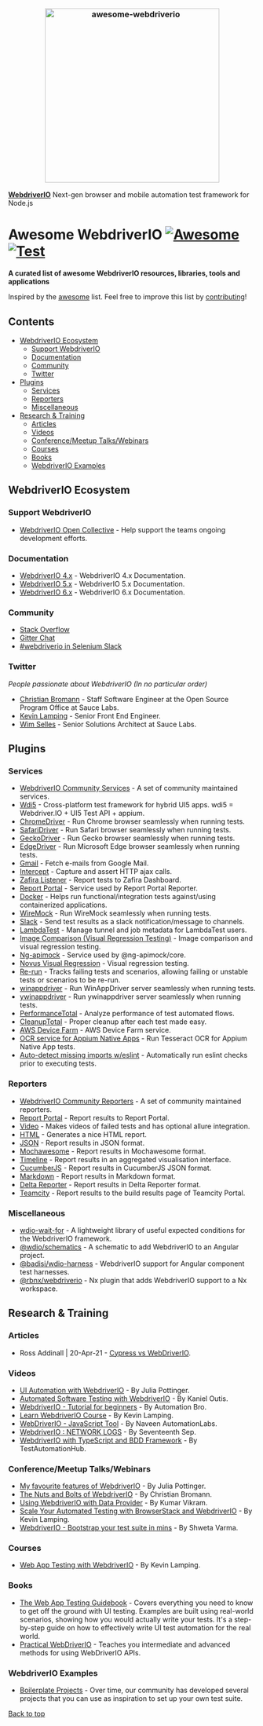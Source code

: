 <h3 align="center">
	<img width="355" src="https://raw.githubusercontent.com/webdriverio/awesome-webdriverio/main/.github/workflows/assets/awesome_webdriverio_branding.png" alt="awesome-webdriverio">
	<br>
</h3>

**[WebdriverIO](https://github.com/webdriverio/webdriverio)** Next-gen browser and mobile automation test framework for Node.js

# Awesome WebdriverIO [![Awesome](https://cdn.rawgit.com/sindresorhus/awesome/d7305f38d29fed78fa85652e3a63e154dd8e8829/media/badge.svg)](https://github.com/sindresorhus/awesome) [![Test](https://github.com/webdriverio/awesome-webdriverio/actions/workflows/test.yaml/badge.svg)](https://github.com/webdriverio/awesome-webdriverio/actions/workflows/test.yaml)

**A curated list of awesome WebdriverIO resources, libraries, tools and applications**

Inspired by the [awesome](https://awesome.re) list. Feel free to improve this list by [contributing](https://github.com/webdriverio/awesome-webdriverio/blob/master/contributing.md)!

<!--lint disable list-item-indent-->

## Contents

- [WebdriverIO Ecosystem](#webdriverio-ecosystem)
  - [Support WebdriverIO](#support-webdriverio)
  - [Documentation](#documentation)
  - [Community](#community)
  - [Twitter](#twitter)
- [Plugins](#plugins)
  - [Services](#services)
  - [Reporters](#reporters)
  - [Miscellaneous](#miscellaneous)
- [Research & Training](#research--training)
  - [Articles](#articles)
  - [Videos](#videos)
  - [Conference/Meetup Talks/Webinars](#conferencemeetup-talkswebinars)
  - [Courses](#courses)
  - [Books](#books)
  - [WebdriverIO Examples](#webdriverio-examples)

<!--lint disable list-item-indent-->

## WebdriverIO Ecosystem

### Support WebdriverIO

- [WebdriverIO Open Collective](https://opencollective.com/webdriverio) - Help support the teams ongoing development efforts.

### Documentation

- [WebdriverIO 4.x](http://v4.webdriver.io) - WebdriverIO 4.x Documentation.
- [WebdriverIO 5.x](http://v5.webdriver.io) - WebdriverIO 5.x Documentation.
- [WebdriverIO 6.x](http://v6.webdriver.io) - WebdriverIO 6.x Documentation.

### Community

- [Stack Overflow](http://stackoverflow.com/tags/webdriver-io)
- [Gitter Chat](https://gitter.im/webdriverio/webdriverio)
- [#webdriverio in Selenium Slack](https://seleniumhq.slack.com/join/shared_invite/zt-f7jwg1n7-RVw4v4sMA7Zjufira_~EVw)

### Twitter

*People passionate about WebdriverIO (In no particular order)*

- [Christian Bromann](https://twitter.com/bromann) - Staff Software Engineer at the Open Source Program Office at Sauce Labs.
- [Kevin Lamping](https://twitter.com/klamping) - Senior Front End Engineer.
- [Wim Selles](https://twitter.com/wswebcreation) - Senior Solutions Architect at Sauce Labs.

## Plugins

### Services

- [WebdriverIO Community Services](https://github.com/webdriverio-community?q=service) - A set of community maintained services.
- [Wdi5](https://github.com/js-soft/wdi5) - Cross-platform test framework for hybrid UI5 apps. wdi5 = Webdriver.IO + UI5 Test API + appium.
- [ChromeDriver](https://github.com/webdriverio-community/wdio-chromedriver-service) - Run Chrome browser seamlessly when running tests.
- [SafariDriver](https://github.com/webdriverio-community/wdio-safaridriver-service) - Run Safari browser seamlessly when running tests.
- [GeckoDriver](https://github.com/webdriverio-community/wdio-geckodriver-service) - Run Gecko browser seamlessly when running tests.
- [EdgeDriver](https://github.com/webdriverio-community/wdio-edgedriver-service) - Run Microsoft Edge browser seamlessly when running tests.
- [Gmail](https://github.com/webdriverio-community/wdio-gmail-service) - Fetch e-mails from Google Mail.
- [Intercept](https://github.com/webdriverio-community/wdio-intercept-service) - Capture and assert HTTP ajax calls.
- [Zafira Listener](https://github.com/shashidharus/wdio-zafira-listener-service) - Report tests to Zafira Dashboard.
- [Report Portal](https://github.com/borisosipov/wdio-reportportal-service) - Service used by Report Portal Reporter.
- [Docker](https://github.com/stsvilik/wdio-docker-service) - Helps run functional/integration tests against/using containerized applications.
- [WireMock](https://github.com/erwinheitzman/wdio-wiremock-service) - Run WireMock seamlessly when running tests.
- [Slack](https://github.com/carmenmitru/wdio-slack-service) - Send test results as a slack notification/message to channels.
- [LambdaTest](https://github.com/LambdaTest/wdio-lambdatest-service) - Manage tunnel and job metadata for LambdaTest users.
- [Image Comparison (Visual Regression Testing)](https://github.com/wswebcreation/wdio-image-comparison-service) - Image comparison and visual regression testing.
- [Ng-apimock](https://github.com/ng-apimock/webdriverio-plugin) - Service used by @ng-apimock/core.
- [Novus Visual Regression](https://github.com/Jnegrier/wdio-novus-visual-regression-service) - Visual regression testing.
- [Re-run](https://github.com/jwplayer/wdio-rerun-service) - Tracks failing tests and scenarios, allowing failing or unstable tests or scenarios to be re-run.
- [winappdriver](https://github.com/licanhua/wdio-winappdriver-service) - Run WinAppDriver server seamlessly when running tests.
- [ywinappdriver](https://github.com/licanhua/wdio-ywinappdriver-service) - Run ywinappdriver server seamlessly when running tests.
- [PerformanceTotal](https://github.com/tzurp/performance-total) - Analyze performance of test automated flows.
- [CleanupTotal](https://github.com/tzurp/cleanup-total) - Proper cleanup after each test made easy.
- [AWS Device Farm](https://github.com/awslabs/wdio-aws-device-farm-service) - AWS Device Farm service.
- [OCR service for Appium Native Apps](https://github.com/wswebcreation/wdio-ocr-service) - Run Tesseract OCR for Appium Native App tests.
- [Auto-detect missing imports w/eslint](https://github.com/jamesmortensen/wdio-eslinter-service) - Automatically run eslint checks prior to executing tests.

### Reporters

- [WebdriverIO Community Reporters](https://github.com/webdriverio-community?q=reporter) - A set of community maintained reporters.
- [Report Portal](https://github.com/borisosipov/wdio-reportportal-reporter) - Report results to Report Portal.
- [Video](https://github.com/presidenten/wdio-video-reporter) - Makes videos of failed tests and has optional allure integration.
- [HTML](https://github.com/rpii/wdio-html-reporter) - Generates a nice HTML report.
- [JSON](https://github.com/fijijavis/wdio-json-reporter) - Report results in JSON format.
- [Mochawesome](https://github.com/fijijavis/wdio-mochawesome-reporter) - Report results in Mochawesome format.
- [Timeline](https://github.com/QualityOps/wdio-timeline-reporter) - Report results in an aggregated visualisation interface.
- [CucumberJS](https://github.com/wswebcreation/wdio-cucumberjs-json-reporter) - Report results in CucumberJS JSON format.
- [Markdown](https://github.com/carmenmitru/wdio-markdown-reporter) - Report results in Markdown format.
- [Delta Reporter](https://github.com/delta-reporter/delta-reporter-wdio) - Report results in Delta Reporter format.
- [Teamcity](https://github.com/webdriverio-community/wdio-teamcity-reporter) - Report results to the build results page of Teamcity Portal.

### Miscellaneous

- [wdio-wait-for](https://github.com/webdriverio-community/wdio-wait-for) - A lightweight library of useful expected conditions for the WebdriverIO framework.
- [@wdio/schematics](https://github.com/webdriverio/webdriverio-schematics) - A schematic to add WebdriverIO to an Angular project.
- [@badisi/wdio-harness](https://github.com/Badisi/wdio-harness) - WebdriverIO support for Angular component test harnesses.
- [@rbnx/webdriverio](https://github.com/Roozenboom/rbnx/tree/main/packages/webdriverio) - Nx plugin that adds WebdriverIO support to a Nx workspace.

## Research & Training

### Articles

- Ross Addinall | 20-Apr-21 - [Cypress vs WebDriverIO](https://vitaq.io/2021/04/20/cypress-vs-webdriverio).

### Videos

- [UI Automation with WebdriverIO](https://testautomationu.applitools.com/webdriverio-tutorial) - By Julia Pottinger.
- [Automated Software Testing with WebdriverIO](https://www.udemy.com/course/automated-software-testing-with-webdriverio/) - By Kaniel Outis.
- [WebdriverIO - Tutorial for beginners](https://www.youtube.com/watch?v=e8goAKb6CC0&list=PL6AdzyjjD5HBbt9amjf3wIVMaobb28ZYN) - By Automation Bro.
- [Learn WebdriverIO Course](https://www.youtube.com/watch?v=I5hRcPH5dx8&list=PL0y7qCn3hjLY6JvohBcmUHKHf_iOi8WuF&ab_channel=Front-endTestingwithKevin) - By Kevin Lamping.
- [WebDriverIO - JavaScript Tool](https://www.youtube.com/watch?v=7J3FnyEGXd4&list=PLFGoYjJG_fqqswF8qDdWNG3b-BtZfiqQn&ab_channel=NaveenAutomationLabs) - By Naveen AutomationLabs.
- [WebdriverIO : NETWORK LOGS](https://www.youtube.com/watch?v=Be9IPyxHmLs) - By Seventeenth Sep.
- [WebdriverIO with TypeScript and BDD Framework](https://www.youtube.com/watch?v=FnC--5WB8ow&list=PLGk7ftfMz7jbZcArQU894rAfo6B1PbXbG&ab_channel=TestAutomationHub) - By TestAutomationHub.

### Conference/Meetup Talks/Webinars

- [My favourite features of WebdriverIO](https://www.youtube.com/watch?v=CHcjEI3YZ7Y) - By Julia Pottinger.
- [The Nuts and Bolts of WebdriverIO](https://www.youtube.com/watch?v=jOmvPpzLMf8) - By Christian Bromann.
- [Using WebdriverIO with Data Provider](https://www.youtube.com/watch?v=0YQCVJk8K_Q) - By Kumar Vikram.
- [Scale Your Automated Testing with BrowserStack and WebdriverIO](https://www.youtube.com/watch?v=bW3SM46xslE) - By Kevin Lamping.
- [WebdriverIO - Bootstrap your test suite in mins](https://www.youtube.com/watch?v=a7tdIkTeM0o) - By Shweta Varma.

### Courses

- [Web App Testing with WebdriverIO](https://learn.webdriver.io) - By Kevin Lamping.

### Books

- [The Web App Testing Guidebook](https://leanpub.com/webapp-testing-guidebook) - Covers everything you need to know to get off the ground with UI testing. Examples are built using real-world scenarios, showing how you would actually write your tests. It's a step-by-step guide on how to effectively write UI test automation for the real world.
- [Practical WebDriverIO](https://www.springer.com/de/book/9781484266601) - Teaches you intermediate and advanced methods for using WebDriverIO APIs.

### WebdriverIO Examples

- [Boilerplate Projects](https://webdriver.io/docs/boilerplates) - Over time, our community has developed several projects that you can use as inspiration to set up your own test suite.

[Back to top](#contents)
